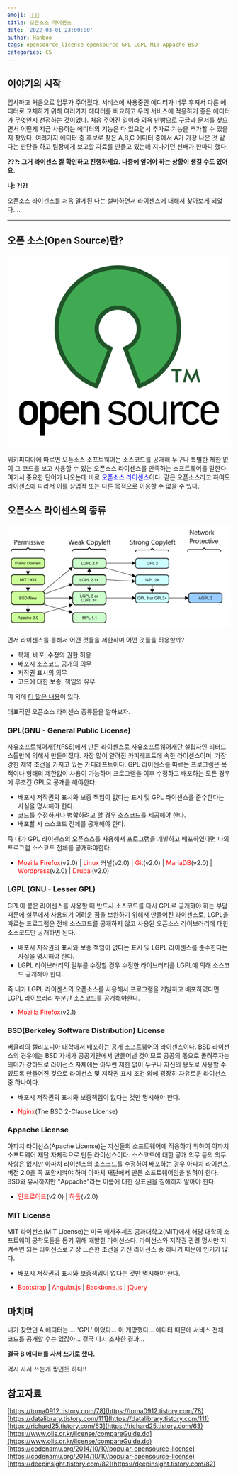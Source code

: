 ```yaml
---
emoji: 🧑🏻‍💻
title: 오픈소스 라이센스
date: '2022-03-01 23:00:00'
author: Hanboo
tags: opensource_license opensource GPL LGPL MIT Appache BSD
categories: CS
---
```


## 이야기의 시작

입사하고 처음으로 업무가 주어졌다. 서비스에 사용중인 에디터가 너무 후져서 다른 에디터로 교체하기 위해 여러가지 에디터를 비교하고 우리 서비스에 적용하기 좋은 에디터가 무엇인지 선정하는 것이었다. 처음 주어진 일이라 의욕 만빵으로 구글과 문서를 찾으면서 어떤게 지금 사용하는 에디터의 기능은 다 있으면서 추가로 기능을 추가할 수 있을지 찾았다. 여러가지 에디터 중 후보로 찾은 A,B,C 에디터 중에서 A가 가장 나은 것 같다는 판단을 하고 팀장에게 보고할 자료를 만들고 있는데 지나가던 선배가 한마디 했다.

**???: 그거 라이센스 잘 확인하고 진행하세요. 나중에 엎어야 하는 상황이 생길 수도 있어요.**

**나: ?!?!**

오픈소스 라이센스를 처음 알게된 나는 설마하면서 라이센스에 대해서 찾아보게 되었다....

---

## 오픈 소스(Open Source)란?

![images-1.png](images-1.png)

위키피디아에 따르면 오픈소스 소프트웨어는 소스코드를 공개해 누구나 특별한 제한 없이 그 코드를 보고 사용할 수 있는 오픈소스 라이센스를 만족하는 소프트웨어를 말한다. 여기서 중요한 단어가 나오는데 바로<span style="color:blue"> 오픈소스 라이센스</span>이다.
같은 오픈소스라고 하여도 라이센스에 따라서 이를 상업적 또는 다른 목적으로 이용할 수 없을 수 있다.

## 오픈소스 라이센스의 종류

![images-2.png](images-2.png)

먼저 라이센스를 통해서 어떤 것들을 제한하며 어떤 것들을 허용할까?

- 복제, 배포, 수정의 권한 허용
- 배포시 소스코드 공개의 의무
- 저작권 표시의 의무
- 코드에 대한 보증, 책임의 유무

이 외에 [더 많은 내용](https://www.olis.or.kr/license/compareGuide.do)이 있다.

대표적인 오픈소스 라이센스 종류들을 알아보자.

### GPL(GNU - General Public License)

자유소프트웨어재단(FSS)에서 만든 라이센스로 자유소프트웨어재단 설립자인 리터드 스톨만에 의해서 만들어졌다. 가장 많이 알려진 카피레프트에 속한 라이센스이며, 가장 강한 제약 조건을 가지고 있는 카피레프트이다. GPL 라이센스를 따르는 프로그램은 목적이나 형태의 제한없이 사용이 가능하며 프로그램을 이후 수정하고 배포하는 모든 경우에 무조건 GPL로 공개를 해야한다.

- 배포시 저작권의 표시와 보증 책임이 없다는 표시 및 GPL 라이센스를 준수한다는 사실을 명시해야 한다.
- 코드를 수정하거나 병합하려고 할 경우 소스코드를 제공해야 한다.
- 배포할 시 소스코드 전체를 공개해야 한다.

즉 내가 GPL 라이센스의 오픈소스를 사용해서 프로그램을 개발하고 배포하였다면 나의 프로그램 소스코드 전체를 공개햐야한다.

- <span style="color:red">Mozilla Firefox</span>(v2.0) | <span style="color:red">Linux</span> 커널(v2.0) | <span style="color:red">Git</span>(v2.0) | <span style="color:red">MariaDB</span>(v2.0) | <span style="color:red">Wordpress</span>(v2.0) | <span style="color:red">Drupal</span>(v2.0)

### LGPL (GNU - Lesser GPL)

GPL이 붙은 라이센스를 사용할 때 반드시 소스코드를 다시 GPL로 공개햐야 하는 부담 때문에 실무에서 사용되기 어려운 점을 보완하기 위해서 만들어진 라이센스로, LGPL을 따르는 프로그램은 전체 소스코드를 공개하지 않고 사용된 오픈소스 라이브러리에 대한 소스코드만 공개하면 된다.

- 배포시 저작권의 표시와 보증 책임이 없다는 표시 및 LGPL 라이센스를 준수한다는 사실을 명시해야 한다.
- LGPL 라이브러리의 일부를 수정할 경우 수정한 라이브러리를 LGPL에 의해 소스코드 공개해야 한다.

즉 내가 LGPL 라이센스의 오픈소스를 사용해서 프로그램을 개발하고 배포하였다면 LGPL 라이브러리 부분만 소스코드를 공개해야한다.

- <span style="color:red">Mozilla Firefox</span>(v2.1)

### BSD(Berkeley Software Distribution) License

버클리의 캘리포니아 대학에서 배포하는 공개 소프트웨어의 라이센스이다. BSD 라이선스의 경우에는 BSD 자체가 공공기관에서 만들어낸 것이므로 공공의 몫으로 돌려주자는 의미가 강하므로 라이선스 자체에는 아무런 제한 없이 누구나 자신의 용도로 사용할 수 있도록 만들어진 것으로 라이선스 및 저작권 표시 조건 외에 굉장히 자유로운 라이선스 중 하나이다.

- 배포시 저작권의 표시와 보증책임이 없다는 것만 명시해야 한다.

- <span style="color:red">Nginx</span>(The BSD 2-Clause License)

### Appache License

아파치 라이선스(Apache License)는 자신들의 소프트웨어에 적용하기 위하여 아파치 소프트웨어 재단 자체적으로 만든 라이선스이다. 소스코드에 대한 공개 의무 등의 의무사항은 없지만 아파치 라이선스의 소스코드를 수정하여 배포하는 경우 아파치 라이선스, 버전 2.0을 꼭 포함시켜야 하며 아파치 재단에서 만든 소프트웨어임을 밝혀야 한다. BSD와 유사하지만 "Appache"라는 이름에 대한 상표권을 침해하지 말아야 한다.

- <span style="color:red">안드로이드</span>(v2.0) | <span style="color:red">하둡</span>(v2.0)

### MIT License

MIT 라이선스(MIT License)는 미국 매사추세츠 공과대학교(MIT)에서 해당 대학의 소프트웨어 공학도들을 돕기 위해 개발한 라이선스다. 라이선스와 저작권 관련 명시만 지켜주면 되는 라이선스로 가장 느슨한 조건을 가진 라이선스 중 하나기 때문에 인기가 많다.

- 배포시 저작권의 표시와 보증책임이 없다는 것만 명시해야 한다.

- <span style="color:red">Bootstrap</span> | <span style="color:red">Angular.js</span> | <span style="color:red">Backbone.js</span> | <span style="color:red">jQuery</span>

## 마치며

내가 찾았던 A 에디터는.... 'GPL' 이었다... 아 개망했다... 에디터 때문에 서비스 전체 코드를 공개할 수는 없잖아...
결국 다시 조사한 결과...

**결국 B 에디터를 사서 쓰기로 했다.**

역시 사서 쓰는게 짱인듯 하다!!

## 참고자료

[https://toma0912.tistory.com/78](https://toma0912.tistory.com/78)
[https://datalibrary.tistory.com/111](https://datalibrary.tistory.com/111)
[https://richard25.tistory.com/63](https://richard25.tistory.com/63)
[https://www.olis.or.kr/license/compareGuide.do](https://www.olis.or.kr/license/compareGuide.do)
[https://codenamu.org/2014/10/10/popular-opensource-license](https://codenamu.org/2014/10/10/popular-opensource-license)
[https://deepinsight.tistory.com/82](https://deepinsight.tistory.com/82)

```toc

```
